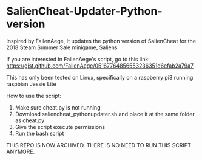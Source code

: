 # SalienCheat-Updater-Python-version
Inspired by FallenAege, It updates the python version of SalienCheat for the 2018 Steam Summer Sale minigame, Saliens

If you are interested in FallenAege's script, go to this link: https://gist.github.com/FallenAege/05167764856553236351d6efab2a79a7

This has only been tested on Linux, specifically on a raspberry pi3 running raspbian Jessie Lite

How to use the script:
1. Make sure cheat.py is not running
2. Download saliencheat_pythonupdater.sh and place it at the same folder as cheat.py 
3. Give the script execute permissions
4. Run the bash script

THIS REPO IS NOW ARCHIVED. THERE IS NO NEED TO RUN THIS SCRIPT ANYMORE.